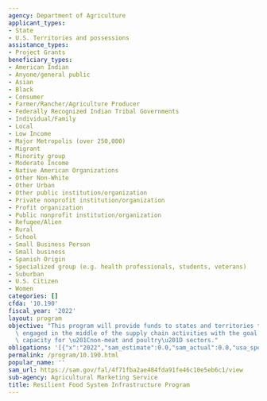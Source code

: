 ```yaml
---
agency: Department of Agriculture
applicant_types:
- State
- U.S. Territories and possessions
assistance_types:
- Project Grants
beneficiary_types:
- American Indian
- Anyone/general public
- Asian
- Black
- Consumer
- Farmer/Rancher/Agriculture Producer
- Federally Recognized Indian Tribal Governments
- Individual/Family
- Local
- Low Income
- Major Metropolis (over 250,000)
- Migrant
- Minority group
- Moderate Income
- Native American Organizations
- Other Non-White
- Other Urban
- Other public institution/organization
- Private nonprofit institution/organization
- Profit organization
- Public nonprofit institution/organization
- Refugee/Alien
- Rural
- School
- Small Business Person
- Small business
- Spanish Origin
- Specialized group (e.g. health professionals, students, veterans)
- Suburban
- U.S. Citizen
- Women
categories: []
cfda: '10.190'
fiscal_year: '2022'
layout: program
objective: "This program will provide funds to states and territories to support entities\
  \ engaged in the middle of the supply chain activities with the goal of expanding\
  \ capacity for \u201Cnon-meat and poultry\u201D sectors."
obligations: '[{"x":"2022","sam_estimate":0.0,"sam_actual":0.0,"usa_spending_actual":0.0},{"x":"2023","sam_estimate":400000000.0,"sam_actual":0.0,"usa_spending_actual":0.0},{"x":"2024","sam_estimate":0.0,"sam_actual":0.0,"usa_spending_actual":0.0}]'
permalink: /program/10.190.html
popular_name: ''
sam_url: https://sam.gov/fal/4f71fba2ae484fda91fe46c10e5eb6c1/view
sub-agency: Agricultural Marketing Service
title: Resilient Food System Infrastructure Program
---
```

